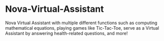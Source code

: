 # Nova-Virtual-Assistant
Nova Virtual Assistant with multiple different functions such as computing mathematical equations, playing games like Tic-Tac-Toe, serve as a Virtual Assistant by answering health-related questions, and more!
